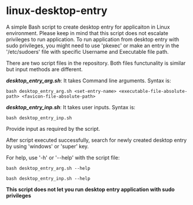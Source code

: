 # linux-desktop-entry
A simple Bash script to create desktop entry for applicaiton in Linux environment. Please keep in mind that this script does not escalate privileges to run application. To run application from desktop entry with sudo privileges, you might need to use 'pkexec' or make an entry in the '/etc/sudoers' file with specific Username and Executable file path.

There are two script files in the repository. Both files functunality is similar but input methods are different.

_**desktop_entry_arg.sh**_: It takes Command line arguments. Syntax is:

    bash desktop_entry_arg.sh <set-entry-name> <executable-file-absolute-path> <favicon-file-absolute-path>

_**desktop_entry_inp.sh**_: It takes user inputs. Syntax is:

    bash desktop_entry_inp.sh
    
Provide input as required by the script.

After script executed successfully, search for newly created desktop entry by using 'windows' or 'super' key.

For help, use '-h' or '--help' with the script file:

    bash desktop_entry_arg.sh --help

    bash desktop_entry_inp.sh --help

**This script does not let you run desktop entry application with sudo privileges**
